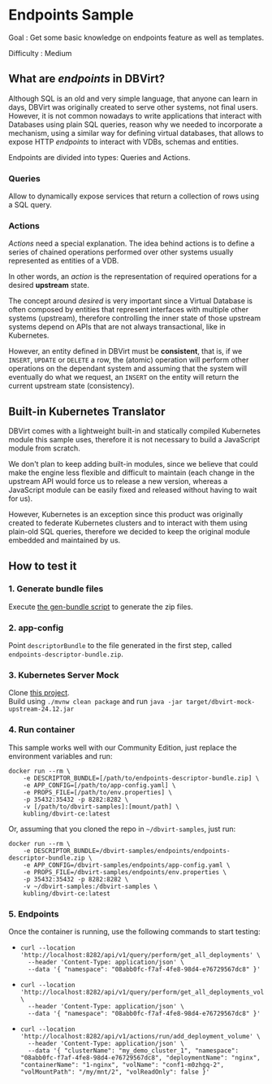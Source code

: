 # Endpoints Sample

Goal
: Get some basic knowledge on endpoints feature as well as templates.

Difficulty
: Medium

## What are *endpoints* in DBVirt?
Although SQL is an old and very simple language, that anyone can learn in days, DBVirt was originally created to 
serve other systems, not final users. However, it is not common nowadays to write applications that interact with 
Databases using plain SQL queries, reason why we needed to incorporate a mechanism, using a similar way for defining
virtual databases, that allows to expose HTTP *endpoints* to interact with VDBs, schemas and entities.

Endpoints are divided into types: Queries and Actions.

### Queries
Allow to dynamically expose services that return a collection of rows using a SQL query.

### Actions
*Actions* need a special explanation. The idea behind actions is to define a series of chained operations performed over other
systems usually represented as entities of a VDB.

In other words, an *action* is the representation of required operations for a desired **upstream** state.

The concept around *desired* is very important since a Virtual Database is often composed by entities that represent
interfaces with multiple other systems (upstream), therefore controlling the inner state of those upstream systems depend on
APIs that are not always transactional, like in Kubernetes.

However, an entity defined in DBVirt must be **consistent**, that is, if we `INSERT`, `UPDATE` or `DELETE` a row, the (atomic) operation
will perform other operations on the dependant system and assuming that the system will eventually do what we request,
an `INSERT` on the entity will return the current upstream state (consistency).

## Built-in Kubernetes Translator
DBVirt comes with a lightweight built-in and statically compiled Kubernetes module this sample uses, therefore it is not necessary to build
a JavaScript module from scratch.

We don't plan to keep adding built-in modules, since we believe that could make the engine less flexible and difficult
to maintain (each change in the upstream API would force us to release a new version, whereas a JavaScript module can be easily fixed and
released without having to wait for us).

However, Kubernetes is an exception since this product was originally created to federate Kubernetes clusters and to
interact with them using plain-old SQL queries, therefore we decided to keep the original module embedded and maintained by us.

## How to test it

### 1. Generate bundle files
Execute [the gen-bundle script](gen-bundles.sh) to generate the zip files.

### 2. app-config
Point `descriptorBundle` to the file generated in the first step, called `endpoints-descriptor-bundle.zip`.

### 3. Kubernetes Server Mock
Clone [this project](https://github.com/kubling-community/dbvirt-mock-upstream.git).<br/>
Build using `./mvnw clean package` and run `java -jar target/dbvirt-mock-upstream-24.12.jar`

### 4. Run container
This sample works well with our Community Edition, just replace the environment variables and run:

```
docker run --rm \ 
    -e DESCRIPTOR_BUNDLE=[/path/to/endpoints-descriptor-bundle.zip] \
    -e APP_CONFIG=[/path/to/app-config.yaml] \
    -e PROPS_FILE=[/path/to/env.properties] \
    -p 35432:35432 -p 8282:8282 \
    -v [/path/to/dbvirt-samples]:[mount/path] \
    kubling/dbvirt-ce:latest
```

Or, assuming that you cloned the repo in `~/dbvirt-samples`, just run:
```
docker run --rm \
    -e DESCRIPTOR_BUNDLE=/dbvirt-samples/endpoints/endpoints-descriptor-bundle.zip \
    -e APP_CONFIG=/dbvirt-samples/endpoints/app-config.yaml \
    -e PROPS_FILE=/dbvirt-samples/endpoints/env.properties \
    -p 35432:35432 -p 8282:8282 \
    -v ~/dbvirt-samples:/dbvirt-samples \
    kubling/dbvirt-ce:latest
```

### 5. Endpoints
Once the container is running, use the following commands to start testing:
* ```
  curl --location 'http://localhost:8282/api/v1/query/perform/get_all_deployments' \
    --header 'Content-Type: application/json' \
    --data '{ "namespace": "08abb0fc-f7af-4fe8-98d4-e76729567dc8" }'
  ```
* ```
  curl --location 'http://localhost:8282/api/v1/query/perform/get_all_deployments_volumes' \
    --header 'Content-Type: application/json' \
    --data '{ "namespace": "08abb0fc-f7af-4fe8-98d4-e76729567dc8" }'
  ```
* ```
  curl --location 'http://localhost:8282/api/v1/actions/run/add_deployment_volume' \
    --header 'Content-Type: application/json' \
    --data '{ "clusterName": "my_demo_cluster_1", "namespace": "08abb0fc-f7af-4fe8-98d4-e76729567dc8", "deploymentName": "nginx", "containerName": "1-nginx", "volName": "conf1-m0zhgq-2", "volMountPath": "/my/mnt/2", "volReadOnly": false }'
  ```  